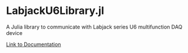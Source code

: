 # LabjackU6Library.jl
A Julia library to communicate with Labjack series U6 multifunction DAQ device

[Link to Documentation](https://mdpetters.github.io/LabjackU6Library.jl/dev/)